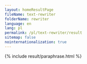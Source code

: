 ```yaml
---
layout: homeResultPage
fileName: text-rewriter
folderName: rewriter
language: en
lang: pl
permalink: /pl/text-rewriter/result
sitemap: false
nointernationalization: true
---
```

{% include result/paraphrase.html %}

<script src="/js/result/paraprashing.js" data-foldername="{{page.folderName}}" data-lang="{{page.lang}}"></script>
